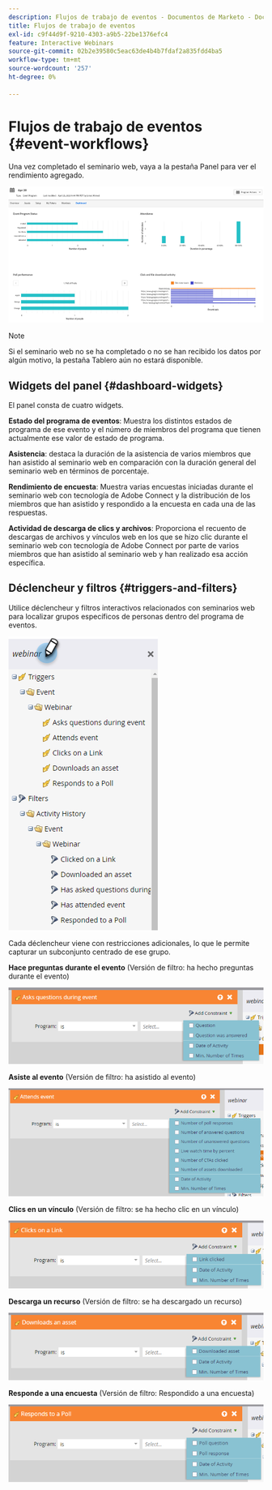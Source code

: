```yaml
---
description: Flujos de trabajo de eventos - Documentos de Marketo - Documentación del producto
title: Flujos de trabajo de eventos
exl-id: c9f44d9f-9210-4303-a9b5-22be1376efc4
feature: Interactive Webinars
source-git-commit: 02b2e39580c5eac63de4b4b7fdaf2a835fdd4ba5
workflow-type: tm+mt
source-wordcount: '257'
ht-degree: 0%

---
```


# Flujos de trabajo de eventos {#event-workflows}

Una vez completado el seminario web, vaya a la pestaña Panel para ver el rendimiento agregado.

![](assets/event-workflows-1.png)

>[!NOTE]
>
>Si el seminario web no se ha completado o no se han recibido los datos por algún motivo, la pestaña Tablero aún no estará disponible.

## Widgets del panel {#dashboard-widgets}

El panel consta de cuatro widgets.

**Estado del programa de eventos**: Muestra los distintos estados de programa de ese evento y el número de miembros del programa que tienen actualmente ese valor de estado de programa.

**Asistencia**: destaca la duración de la asistencia de varios miembros que han asistido al seminario web en comparación con la duración general del seminario web en términos de porcentaje.

**Rendimiento de encuesta**: Muestra varias encuestas iniciadas durante el seminario web con tecnología de Adobe Connect y la distribución de los miembros que han asistido y respondido a la encuesta en cada una de las respuestas.

**Actividad de descarga de clics y archivos**: Proporciona el recuento de descargas de archivos y vínculos web en los que se hizo clic durante el seminario web con tecnología de Adobe Connect por parte de varios miembros que han asistido al seminario web y han realizado esa acción específica.

## Déclencheur y filtros {#triggers-and-filters}

Utilice déclencheur y filtros interactivos relacionados con seminarios web para localizar grupos específicos de personas dentro del programa de eventos.

![](assets/event-workflows-2.png)

Cada déclencheur viene con restricciones adicionales, lo que le permite capturar un subconjunto centrado de ese grupo.

**Hace preguntas durante el evento** (Versión de filtro: ha hecho preguntas durante el evento)

![](assets/event-workflows-3.png)

**Asiste al evento** (Versión de filtro: ha asistido al evento)

![](assets/event-workflows-4.png)

**Clics en un vínculo** (Versión de filtro: se ha hecho clic en un vínculo)

![](assets/event-workflows-5.png)

**Descarga un recurso** (Versión de filtro: se ha descargado un recurso)

![](assets/event-workflows-6.png)

**Responde a una encuesta** (Versión de filtro: Respondido a una encuesta)

![](assets/event-workflows-7.png)
